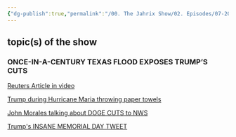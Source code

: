 ```yaml
---
{"dg-publish":true,"permalink":"/00. The Jahrix Show/02. Episodes/07-2025/06/","tags":["jahrixshow","filmed","edited","published"],"created":"2025-07-06T21:12:33.761-04:00","updated":"2025-07-09T13:46:52.982-04:00"}
---
```


## topic(s) of the show 
### ONCE-IN-A-CENTURY TEXAS FLOOD EXPOSES TRUMP’S CUTS
[Reuters Article in video](https://www.reuters.com/sustainability/climate-energy/death-toll-texas-floods-reaches-78-trump-plans-visit-2025-07-06/)

[Trump during Hurricane Maria throwing paper towels](https://www.theguardian.com/world/2018/sep/12/trump-puerto-rico-maria-hurricane-claim-fact-check-reality)

[John Morales talking about DOGE CUTS to NWS](https://x.com/JohnMoralesTV/status/1929676101271298475)

[Trump's INSANE MEMORIAL DAY TWEET](https://media.discordapp.net/attachments/769130131452985344/1391588642459484221/IMG_1917.jpg?ex=686c716a&is=686b1fea&hm=25b0298a99b0f032b65415ef2a053ce4ca9463dfaf30b68121580e1d029f726c&=&format=webp&width=847&height=916)
